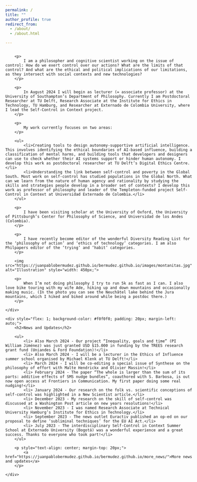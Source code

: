 ```yaml
---
permalink: /
title: ""
author_profile: true
redirect_from: 
  - /about/
  - /about.html

---
```


<div style="display: flex;">
    <div style="flex: 2; padding-right: 20px;">
                
        <p>
            I am a philosopher and cognitive scientist working on the issue of control: How do we exert control over our actions? What are the limits of that control? And what are the ethical and political implications of our limitations, as they intersect with social contexts and new technologies?
        </p>
        
        <p>
            In August 2024 I will begin as lecturer (= associate professor) at the University of Southampton’s Department of Philosophy. Currently I am Postdoctoral Researcher at TU Delft, Research Associate at the Institute for Ethics in Technology, TU Hamburg, and Researcher at Externado de Colombia University, where I lead the Self-Control in Context project.
        </p>
        
        <p>
            My work currently focuses on two areas:
        </p>
        
        <ul>
            <li>Creating tools to design autonomy-supportive artificial intelligence. This involves identifying the ethical boundaries of AI-based influence, building a classification of mental harms, and building tools that developers and designers can use to check whether their AI systems support or hinder human autonomy. I develop this work as postdoctoral researcher at TU Delft’s Digital Ethics Centre.</li>
            <li>Understanding the link between self-control and poverty in the Global South. Most work on self-control has studied populations in the Global North. What can we learn from the nature of human agency and rationality by studying the skills and strategies people develop in a broader set of contexts? I develop this work as professor of philosophy and leader of the Templeton-funded project Self-Control in Context at Universidad Externado de Colombia.</li>
        </ul>
        
        <p>
            I have been visiting scholar at the University of Oxford, the University of Pittsburgh’s Center for Philosophy of Science, and Universidad de los Andes (Colombia).
        </p>
        
        <p>
            I have recently become editor of the wonderful Diversity Reading List for the ‘philosophy of action’ and ‘ethics of technology’ categories. I am also Philpapers editor of the ‘trying’ and ‘habit’ categories.
        </p>

        <img src="https://juanpablobermudez.github.io/bermudez.github.io/images/montanitas.jpg" alt="Illustration" style="width: 450px;">

        <p>
            When I’m not doing philosophy I try to run 5k as fast as I can. I also love bike touring with my wife Ade, hiking up and down mountains and occasionally making music. (In the photo you can see the Neuchâtel lake behind the Jura mountains, which I hiked and biked around while being a postdoc there.)
        </p>
                
    </div>
    
    <div style="flex: 1; background-color: #f0f0f0; padding: 20px; margin-left: auto;">
        <h2>News and Updates</h2>
        
        <ul>
            <li> Also March 2024 - Our project “Inequality, goals and time” (PI William Jiménez) was just granted USD $15.000 in funding by the TREES research grant fund (Uniandes & Ford Foundation)!</li>
            <li> Also March 2024 - I will be a lecturer in the Ethics of Influence summer school organised by Michael Klenk at TU Delft!</li>
            <li> March 2024 - I will be co-editing a special issue of Synthese on the philosophy of effort with Malte Hendrickx and Olivier Massin!</li>
            <li> February 2024 - The paper “The whole is larger than the sum of its parts: additive effects of SMS nudge bundles”, coauthored with S. Barbosa, is out now open access at Frontiers in Communication. My first paper doing some real nudging!</li>
            <li> January 2024 - Our research on the folk vs. scientific conceptions of self-control was highlighted in a New Scientist article.</li>
            <li> December 2023 - My research on the skill of self-control was discussed at a Washington Post article on new years resolutions!</li>
            <li> November 2023 - I was named Research Associate at Technical University Hamburg’s Institute for Ethics in Technology.</li>
            <li> September 2023 - The news outlet Euractiv published an op-ed on our proposal to define ‘subliminal techniques’ for the EU AI Act.</li>
            <li> July 2023 - The interdisciplinary Self-Control in Context Summer School at Externado University (Bogotá) was a wonderful experience and a great success. Thanks to everyone who took part!</li>
        </ul>

        <p style="text-align: center; margin-top: 20px;">
            <a href="https://juanpablobermudez.github.io/bermudez.github.io/more_news/">More news and updates</a>
        </p>
        
    </div>
</div>


    
    
